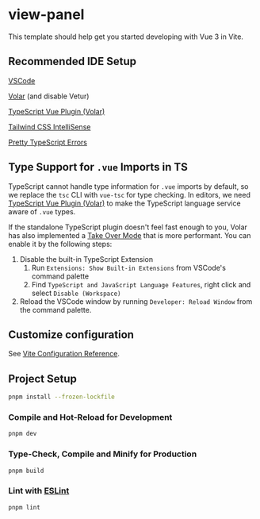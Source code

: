 # view-panel

This template should help get you started developing with Vue 3 in Vite.

## Recommended IDE Setup

[VSCode](https://code.visualstudio.com/)

[Volar](https://marketplace.visualstudio.com/items?itemName=Vue.volar) (and disable Vetur)

[TypeScript Vue Plugin (Volar)](https://marketplace.visualstudio.com/items?itemName=Vue.vscode-typescript-vue-plugin)

[Tailwind CSS IntelliSense](https://marketplace.visualstudio.com/items?itemName=bradlc.vscode-tailwindcss)

[Pretty TypeScript Errors](https://marketplace.visualstudio.com/items?itemName=yoavbls.pretty-ts-errors)

## Type Support for `.vue` Imports in TS

TypeScript cannot handle type information for `.vue` imports by default, so we replace the `tsc` CLI with `vue-tsc` for type checking. In editors, we need [TypeScript Vue Plugin (Volar)](https://marketplace.visualstudio.com/items?itemName=Vue.vscode-typescript-vue-plugin) to make the TypeScript language service aware of `.vue` types.

If the standalone TypeScript plugin doesn't feel fast enough to you, Volar has also implemented a [Take Over Mode](https://github.com/johnsoncodehk/volar/discussions/471#discussioncomment-1361669) that is more performant. You can enable it by the following steps:

1. Disable the built-in TypeScript Extension
   1. Run `Extensions: Show Built-in Extensions` from VSCode's command palette
   2. Find `TypeScript and JavaScript Language Features`, right click and select `Disable (Workspace)`
2. Reload the VSCode window by running `Developer: Reload Window` from the command palette.

## Customize configuration

See [Vite Configuration Reference](https://vitejs.dev/config/).

## Project Setup

```sh
pnpm install --frozen-lockfile
```

### Compile and Hot-Reload for Development

```sh
pnpm dev
```

### Type-Check, Compile and Minify for Production

```sh
pnpm build
```

### Lint with [ESLint](https://eslint.org/)

```sh
pnpm lint
```
